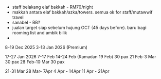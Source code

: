 - staff belakang elaf bakkah - RM70/night
- makkah antara elaf bakkah/azka/towers. semua ok for staff/mutawwif travel
- sanabel - BB?
- jualan target siap sebelum hujung OCT (45 days before). baru bagi rooming list and ambik bilik
- 






8-19 Dec 2025
3-13 Jan 2026 (Premium)


17-27 Jan 2026 
7-17 Feb
14-24 Feb (Ramadan 19 Feb) 30 pax 
21 Feb-3 Mar 30 pax
28 Feb-10 Mar 30 pax


21-31 Mar
28 Mar- 7Apr
4 Apr - 14Apr
11 Apr - 21Apr